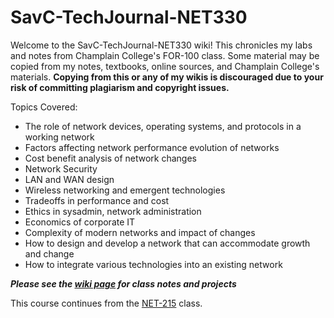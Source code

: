 # SavC-TechJournal-NET330
Welcome to the SavC-TechJournal-NET330 wiki! This chronicles my labs and notes from Champlain College's FOR-100 class. Some material may be copied from my notes, textbooks, online sources, and Champlain College's materials. **Copying from this or any of my wikis is discouraged due to your risk of committing plagiarism and copyright issues.**

Topics Covered:
* The role of network devices, operating systems, and protocols in a working network
* Factors affecting network performance evolution of networks
* Cost benefit analysis of network changes
* Network Security
* LAN and WAN design
* Wireless networking and emergent technologies
* Tradeoffs in performance and cost
* Ethics in sysadmin, network administration
* Economics of corporate IT
* Complexity of modern networks and impact of changes
* How to design and develop a network that can accommodate growth and change
* How to integrate various technologies into an existing network

***Please see the [wiki page](https://github.com/savannahc502/SavC-TechJournal-NET330/wiki) for class notes and projects***

This course continues from the [NET-215](https://github.com/savannahc502/SavC-TechJournal-NET215) class. 
